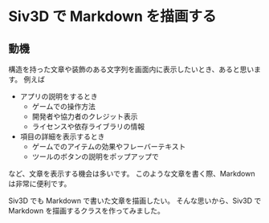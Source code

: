 
# Siv3D で Markdown を描画する

## 動機

構造を持った文章や装飾のある文字列を画面内に表示したいとき、あると思います。
例えば

- アプリの説明をするとき
  - ゲームでの操作方法
  - 開発者や協力者のクレジット表示
  - ライセンスや依存ライブラリの情報
- 項目の詳細を表示するとき
  - ゲームでのアイテムの効果やフレーバーテキスト
  - ツールのボタンの説明をポップアップで

など、文章を表示する機会は多いです。
このような文章を書く際、Markdown は非常に便利です。

Siv3D でも Markdown で書いた文章を描画したい。
そんな思いから、Siv3D で Markdown を描画するクラスを作ってみました。
